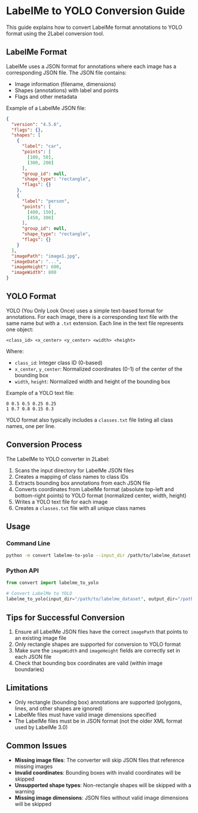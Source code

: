 # LabelMe to YOLO Conversion Guide

This guide explains how to convert LabelMe format annotations to YOLO format using the 2Label conversion tool.

## LabelMe Format

LabelMe uses a JSON format for annotations where each image has a corresponding JSON file. The JSON file contains:

- Image information (filename, dimensions)
- Shapes (annotations) with label and points
- Flags and other metadata

Example of a LabelMe JSON file:

```json
{
  "version": "4.5.6",
  "flags": {},
  "shapes": [
    {
      "label": "car",
      "points": [
        [100, 50],
        [300, 200]
      ],
      "group_id": null,
      "shape_type": "rectangle",
      "flags": {}
    },
    {
      "label": "person",
      "points": [
        [400, 150],
        [450, 300]
      ],
      "group_id": null,
      "shape_type": "rectangle",
      "flags": {}
    }
  ],
  "imagePath": "image1.jpg",
  "imageData": "...",
  "imageHeight": 600,
  "imageWidth": 800
}
```

## YOLO Format

YOLO (You Only Look Once) uses a simple text-based format for annotations. For each image, there is a corresponding text file with the same name but with a `.txt` extension. Each line in the text file represents one object:

```
<class_id> <x_center> <y_center> <width> <height>
```

Where:
- `class_id`: Integer class ID (0-based)
- `x_center`, `y_center`: Normalized coordinates (0-1) of the center of the bounding box
- `width`, `height`: Normalized width and height of the bounding box

Example of a YOLO text file:
```
0 0.5 0.5 0.25 0.25
1 0.7 0.8 0.15 0.3
```

YOLO format also typically includes a `classes.txt` file listing all class names, one per line.

## Conversion Process

The LabelMe to YOLO converter in 2Label:

1. Scans the input directory for LabelMe JSON files
2. Creates a mapping of class names to class IDs
3. Extracts bounding box annotations from each JSON file
4. Converts coordinates from LabelMe format (absolute top-left and bottom-right points) to YOLO format (normalized center, width, height)
5. Writes a YOLO text file for each image
6. Creates a `classes.txt` file with all unique class names

## Usage

### Command Line

```bash
python -m convert labelme-to-yolo --input_dir /path/to/labelme_dataset --output_dir /path/to/output
```

### Python API

```python
from convert import labelme_to_yolo

# Convert LabelMe to YOLO
labelme_to_yolo(input_dir="/path/to/labelme_dataset", output_dir="/path/to/output")
```

## Tips for Successful Conversion

1. Ensure all LabelMe JSON files have the correct `imagePath` that points to an existing image file
2. Only rectangle shapes are supported for conversion to YOLO format
3. Make sure the `imageWidth` and `imageHeight` fields are correctly set in each JSON file
4. Check that bounding box coordinates are valid (within image boundaries)

## Limitations

- Only rectangle (bounding box) annotations are supported (polygons, lines, and other shapes are ignored)
- LabelMe files must have valid image dimensions specified
- The LabelMe files must be in JSON format (not the older XML format used by LabelMe 3.0)

## Common Issues

- **Missing image files**: The converter will skip JSON files that reference missing images
- **Invalid coordinates**: Bounding boxes with invalid coordinates will be skipped
- **Unsupported shape types**: Non-rectangle shapes will be skipped with a warning
- **Missing image dimensions**: JSON files without valid image dimensions will be skipped

